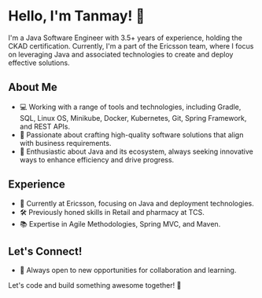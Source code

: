 # Hello, I'm Tanmay! 👋

I'm a Java Software Engineer with 3.5+ years of experience, holding the CKAD certification. Currently, I'm a part of the Ericsson team, where I focus on leveraging Java and associated technologies to create and deploy effective solutions.

## About Me
- 💻 Working with a range of tools and technologies, including Gradle, SQL, Linux OS, Minikube, Docker, Kubernetes, Git, Spring Framework, and REST APIs.
- 🚀 Passionate about crafting high-quality software solutions that align with business requirements.
- 🌱 Enthusiastic about Java and its ecosystem, always seeking innovative ways to enhance efficiency and drive progress.

## Experience
- 👔 Currently at Ericsson, focusing on Java and deployment technologies.
- 🛠 Previously honed skills in Retail and pharmacy at TCS.
- 📚 Expertise in Agile Methodologies, Spring MVC, and Maven.

## Let's Connect!
- 🤝 Always open to new opportunities for collaboration and learning.

Let's code and build something awesome together! 🚀
